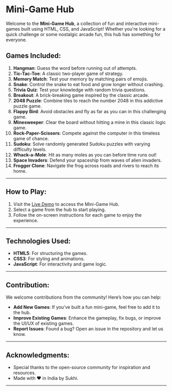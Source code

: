 # Mini-Game Hub

Welcome to the **Mini-Game Hub**, a collection of fun and interactive mini-games built using HTML, CSS, and JavaScript! Whether you're looking for a quick challenge or some nostalgic arcade fun, this hub has something for everyone.

## Games Included:

1. **Hangman**: Guess the word before running out of attempts.
2. **Tic-Tac-Toe**: A classic two-player game of strategy.
3. **Memory Match**: Test your memory by matching pairs of emojis.
4. **Snake**: Control the snake to eat food and grow longer without crashing.
5. **Trivia Quiz**: Test your knowledge with random trivia questions.
6. **Breakout**: A brick-breaking game inspired by the classic arcade.
7. **2048 Puzzle**: Combine tiles to reach the number 2048 in this addictive puzzle game.
8. **Flappy Bird**: Avoid obstacles and fly as far as you can in this challenging game.
9. **Minesweeper**: Clear the board without hitting a mine in this classic logic game.
10. **Rock-Paper-Scissors**: Compete against the computer in this timeless game of chance.
11. **Sudoku**: Solve randomly generated Sudoku puzzles with varying difficulty levels.
12. **Whack-a-Mole**: Hit as many moles as you can before time runs out!
13. **Space Invaders**: Defend your spaceship from waves of alien invaders.
14. **Frogger Clone**: Navigate the frog across roads and rivers to reach its home.

---

## How to Play:

1. Visit the [Live Demo](https://spsokhi.github.io/mini-games/) to access the Mini-Game Hub.
2. Select a game from the hub to start playing.
3. Follow the on-screen instructions for each game to enjoy the experience.

---

## Technologies Used:

- **HTML5**: For structuring the games.
- **CSS3**: For styling and animations.
- **JavaScript**: For interactivity and game logic.

---

## Contribution:

We welcome contributions from the community! Here’s how you can help:

- **Add New Games**: If you’ve built a fun mini-game, feel free to add it to the hub.
- **Improve Existing Games**: Enhance the gameplay, fix bugs, or improve the UI/UX of existing games.
- **Report Issues**: Found a bug? Open an issue in the repository and let us know.


---

## Acknowledgments:

- Special thanks to the open-source community for inspiration and resources.
- Made with ❤️ in India by Sukhi.

---
